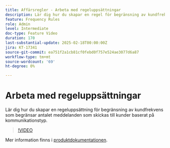 ```yaml
---
title: Affärsregler - Arbeta med regeluppsättningar
description: Lär dig hur du skapar en regel för begränsning av kundfrekvens som begränsar antalet meddelanden som skickas till kunder baserat på kommunikationstyp i Adobe Journey Optimizer (AJO).
feature: Frequency Rules
role: Admin
level: Intermediate
doc-type: Feature Video
duration: 170
last-substantial-update: 2025-02-18T00:00:00Z
jira: KT-17341
source-git-commit: ea751f2a1cb81cf0febd0f757e524ae3077d6a87
workflow-type: tm+mt
source-wordcount: '69'
ht-degree: 0%

---
```



# Arbeta med regeluppsättningar

Lär dig hur du skapar en regeluppsättning för begränsning av kundfrekvens som begränsar antalet meddelanden som skickas till kunder baserat på kommunikationstyp.

>[!VIDEO](https://video.tv.adobe.com/v/3444730/?learn=on&enablevpops&captions=swe)

Mer information finns i [produktdokumentationen](https://experienceleague.adobe.com/sv/docs/journey-optimizer/using/configuration/rule-sets).
